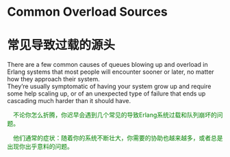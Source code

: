 # Common Overload Sources
# 常见导致过载的源头
There are a few common causes of queues blowing up and overload in Erlang systems that most people will encounter sooner or later, no matter how they approach their system.<br>
They’re usually symptomatic of having your system grow up and require some help scaling up, or of an unexpected type of failure that ends up cascading much harder than it should have.
<p></p> <font color="green">

&emsp;不论你怎么折腾，你迟早会遇到几个常见的导致Erlang系统过载和队列崩坏的问题。<br>

&emsp;他们通常的症状：随着你的系统不断壮大，你需要的协助也越来越多，或者总是出现你出乎意料的问题。
</font> <p></p>

